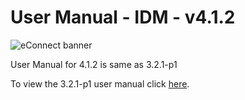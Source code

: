 #  User Manual  - IDM - v4.1.2

![eConnect banner](../../../../../images/banner-econnect-m3.jpg)

User Manual for 4.1.2 is same as 3.2.1-p1

To view the 3.2.1-p1 user manual click [here](../3.2.1-p1/usermanual-idm.md).

